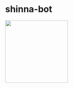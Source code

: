 # shinna-bot
<img src="https://i1.sndcdn.com/avatars-000105208782-ammpum-t500x500.jpg" width="200"/>

